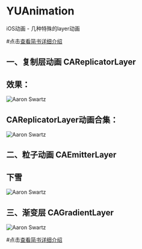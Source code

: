 # YUAnimation
iOS动画 - 几种特殊的layer动画

#点击[查看简书详细介绍](http://www.jianshu.com/p/321425f47020)

## 一、复制层动画 CAReplicatorLayer
## 效果：
![Aaron Swartz](https://github.com/XuanYuLin/YUAnimation/raw/master/YUAnimation/效果图/心形动画.gif)
## CAReplicatorLayer动画合集：
![Aaron Swartz](https://github.com/XuanYuLin/YUAnimation/raw/master/YUAnimation/效果图/CAReplicatorLayer动画合集.gif)

## 二、粒子动画 CAEmitterLayer
## 下雪
![Aaron Swartz](https://github.com/XuanYuLin/YUAnimation/raw/master/YUAnimation/效果图/下雪.gif)

## 三、渐变层 CAGradientLayer
![Aaron Swartz](https://github.com/XuanYuLin/YUAnimation/raw/master/YUAnimation/效果图/渐变.gif)

#点击[查看简书详细介绍](http://www.jianshu.com/p/321425f47020)
